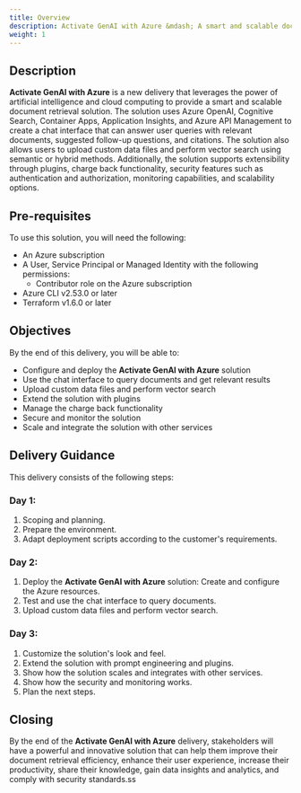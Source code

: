```yaml
---
title: Overview
description: Activate GenAI with Azure &mdash; A smart and scalable document retrieval solution
weight: 1
---
```


## Description
**Activate GenAI with Azure** is a new delivery that leverages the power of artificial intelligence and cloud computing to provide a smart and scalable document retrieval solution. The solution uses Azure OpenAI, Cognitive Search, Container Apps, Application Insights, and Azure API Management to create a chat interface that can answer user queries with relevant documents, suggested follow-up questions, and citations. The solution also allows users to upload custom data files and perform vector search using semantic or hybrid methods. Additionally, the solution supports extensibility through plugins, charge back functionality, security features such as authentication and authorization, monitoring capabilities, and scalability options.

## Pre-requisites
To use this solution, you will need the following:
- An Azure subscription
- A User, Service Principal or Managed Identity with the following permissions:
  - Contributor role on the Azure subscription
- Azure CLI v2.53.0 or later
- Terraform v1.6.0 or later

## Objectives
By the end of this delivery, you will be able to:
- Configure and deploy the **Activate GenAI with Azure** solution
- Use the chat interface to query documents and get relevant results
- Upload custom data files and perform vector search
- Extend the solution with plugins
- Manage the charge back functionality
- Secure and monitor the solution
- Scale and integrate the solution with other services

## Delivery Guidance
This delivery consists of the following steps:

### Day 1:
1. Scoping and planning.
1. Prepare the environment.
1. Adapt deployment scripts according to the customer's requirements.

### Day 2:
1. Deploy the **Activate GenAI with Azure** solution: Create and configure the Azure resources.
1. Test and use the chat interface to query documents.
1. Upload custom data files and perform vector search.

### Day 3:
1. Customize the solution's look and feel.
1. Extend the solution with prompt engineering and plugins.
1. Show how the solution scales and integrates with other services.
1. Show how the security and monitoring works.
1. Plan the next steps.

## Closing
By the end of  the **Activate GenAI with Azure** delivery, stakeholders will have a  powerful and innovative solution that can help them improve their document retrieval efficiency, enhance their user experience, increase their productivity, share their knowledge, gain data insights and analytics, and comply with security standards.ss

